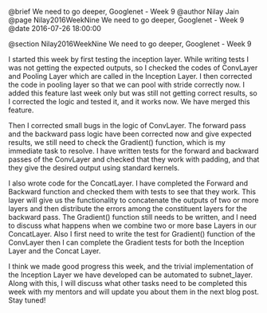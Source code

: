 @brief We need to go deeper, Googlenet - Week 9
@author Nilay Jain
@page Nilay2016WeekNine We need to go deeper, Googlenet - Week 9
@date 2016-07-26 18:00:00

@section Nilay2016WeekNine We need to go deeper, Googlenet - Week 9

I started this week by first testing the inception layer. While writing tests I was not getting the expected outputs, so I checked the codes of ConvLayer and Pooling Layer which are called in the Inception Layer. I then corrected the code in pooling layer so that we can pool with stride correctly now. I added this feature last week only but was still not getting correct results, so I corrected the logic and tested it, and it works now. We have merged this feature.

Then I corrected small bugs in the logic of ConvLayer. The forward pass and the backward pass logic have been corrected now and give expected results, we still need to check the Gradient() function, which is my immediate task to resolve. I have written tests for the forward and backward passes of the ConvLayer and checked that they work with padding, and that they give the desired output using standard kernels.

I also wrote code for the ConcatLayer. I have completed the Forward and Backward function and checked them with tests to see that they work. This layer will give us the functionality to concatenate the outputs of two or more layers and then distribute the errors among the constituent layers for the backward pass. The Gradient() function still needs to be written, and I need to discuss what happens when we combine two or more base Layers in our ConcatLayer. Also I first need to write the test for Gradient() function of the ConvLayer then I can complete the Gradient tests for both the Inception Layer and the Concat Layer.

I think we made good progress this week, and the trivial implementation of the Inception Layer we have developed can be automated to subnet_layer. Along with this, I will discuss what other tasks need to be completed this week with my mentors and will update you about them in the next blog post. Stay tuned!
